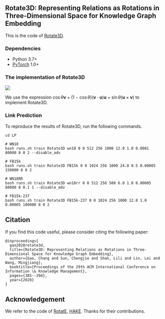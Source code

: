 ## Rotate3D: Representing Relations as Rotations in Three-Dimensional Space for Knowledge Graph Embedding 

This is the code of [Rotate3D](https://dl.acm.org/doi/abs/10.1145/3340531.3411889).  

### Dependencies

- Python 3.7+
- [PyTorch](http://pytorch.org/) 1.0+

### The implementation of Rotate3D

![](https://latex.codecogs.com/svg.latex?\begin{aligned}&\mathbf{v}_{\parallel}%20=%20(\mathbf{v}\cdot\mathbf{u})\mathbf{u}%20\\&\mathbf{v}_{\perp}%20=%20\mathbf{v}%20-%20\mathbf{v}_{\parallel}%20=%20\mathbf{v}%20-%20(\mathbf{v}\cdot\mathbf{u})\mathbf{u}%20\\&\mathbf{w}=\mathbf{u}\times\mathbf{v}_{\perp}=\mathbf{u}\times\mathbf{v}%20\\&%20qvq^{-1}=qvq^*%20\\%20=%20&%20[\cos\frac{\theta}{2},%20\sin\frac{\theta}{2}\mathbf{u}][0,%20\mathbf{v}][\cos\frac{\theta}{2},%20-\sin\frac{\theta}{2}\mathbf{u}]%20\\%20=&[0,%20\mathbf{v}_{\parallel}+\cos{\theta}\mathbf{v}_{\perp}+\sin{\theta}\mathbf{w}]%20\\%20=&%20[0,\cos{\theta}\mathbf{v}+%20(1-\cos{\theta})(\mathbf{v}\cdot\mathbf{u})\mathbf{u}+\sin{\theta}(\mathbf{u}\times\mathbf{v})]\end{aligned})

We use the expression $\cos{\theta}\mathbf{v}+ (1-\cos{\theta})(\mathbf{v}\cdot\mathbf{u})\mathbf{u}+\sin{\theta}(\mathbf{u}\times\mathbf{v})$ to implement Rotate3D. 

### Link Prediction

To reproduce the results of Rotate3D, run the following commands.

```
cd LP

# WN18
bash runs.sh train Rotate3D wn18 0 0 512 256 1000 12.0 1.0 0.0001 80000 8 0 2 --disable_adv 

# FB15k
bash runs.sh train Rotate3D FB15k 0 0 1024 256 1000 24.0 0.5 0.00005 150000 8 0 2

# WN18RR
bash runs.sh train Rotate3D wn18rr 0 0 512 256 500 6.0 1.0 0.00005 80000 8 0.1 1 --disable_adv

# FB15k-237
bash runs.sh train Rotate3D FB15k-237 0 0 1024 256 1000 12.0 1.0 0.00005 100000 8 0 2
```

## Citation

If you find this code useful, please consider citing the following paper:

```
@inproceedings{
  gao2020rotate3d,
  title={Rotate3D: Representing Relations as Rotations in Three-Dimensional Space for Knowledge Graph Embedding},
  author={Gao, Chang and Sun, Chengjie and Shan, Lili and Lin, Lei and Wang, Mingjiang},
  booktitle={Proceedings of the 29th ACM International Conference on Information \& Knowledge Management},
  pages={385--394},
  year={2020}
}
```

## Acknowledgement

We refer to the code of [RotatE](https://github.com/DeepGraphLearning/KnowledgeGraphEmbedding), [HAKE](https://github.com/MIRALab-USTC/KGE-HAKE). Thanks for their contributions.